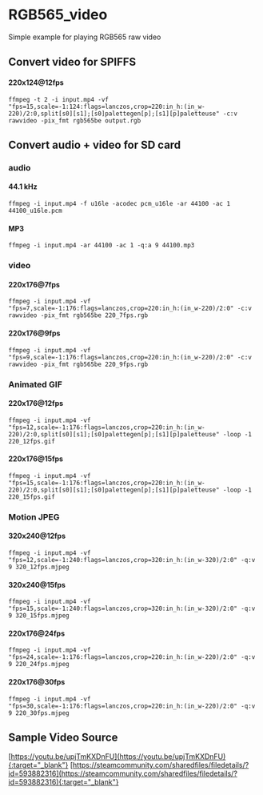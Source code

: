# RGB565_video

Simple example for playing RGB565 raw video

## Convert video for SPIFFS

#### 220x124@12fps

`ffmpeg -t 2 -i input.mp4 -vf "fps=15,scale=-1:124:flags=lanczos,crop=220:in_h:(in_w-220)/2:0,split[s0][s1];[s0]palettegen[p];[s1][p]paletteuse" -c:v rawvideo -pix_fmt rgb565be output.rgb`

## Convert audio + video for SD card

### audio

#### 44.1 kHz

`ffmpeg -i input.mp4 -f u16le -acodec pcm_u16le -ar 44100 -ac 1 44100_u16le.pcm`

#### MP3

`ffmpeg -i input.mp4 -ar 44100 -ac 1 -q:a 9 44100.mp3`

### video

#### 220x176@7fps

`ffmpeg -i input.mp4 -vf "fps=7,scale=-1:176:flags=lanczos,crop=220:in_h:(in_w-220)/2:0" -c:v rawvideo -pix_fmt rgb565be 220_7fps.rgb`

#### 220x176@9fps

`ffmpeg -i input.mp4 -vf "fps=9,scale=-1:176:flags=lanczos,crop=220:in_h:(in_w-220)/2:0" -c:v rawvideo -pix_fmt rgb565be 220_9fps.rgb`

### Animated GIF

#### 220x176@12fps

`ffmpeg -i input.mp4 -vf "fps=12,scale=-1:176:flags=lanczos,crop=220:in_h:(in_w-220)/2:0,split[s0][s1];[s0]palettegen[p];[s1][p]paletteuse" -loop -1 220_12fps.gif`

#### 220x176@15fps

`ffmpeg -i input.mp4 -vf "fps=15,scale=-1:176:flags=lanczos,crop=220:in_h:(in_w-220)/2:0,split[s0][s1];[s0]palettegen[p];[s1][p]paletteuse" -loop -1 220_15fps.gif`

### Motion JPEG

#### 320x240@12fps

`ffmpeg -i input.mp4 -vf "fps=12,scale=-1:240:flags=lanczos,crop=320:in_h:(in_w-320)/2:0" -q:v 9 320_12fps.mjpeg`

#### 320x240@15fps

`ffmpeg -i input.mp4 -vf "fps=15,scale=-1:240:flags=lanczos,crop=320:in_h:(in_w-320)/2:0" -q:v 9 320_15fps.mjpeg`

#### 220x176@24fps

`ffmpeg -i input.mp4 -vf "fps=24,scale=-1:176:flags=lanczos,crop=220:in_h:(in_w-220)/2:0" -q:v 9 220_24fps.mjpeg`

#### 220x176@30fps

`ffmpeg -i input.mp4 -vf "fps=30,scale=-1:176:flags=lanczos,crop=220:in_h:(in_w-220)/2:0" -q:v 9 220_30fps.mjpeg`

## Sample Video Source

[https://youtu.be/upjTmKXDnFU](https://youtu.be/upjTmKXDnFU){:target="_blank"}
[https://steamcommunity.com/sharedfiles/filedetails/?id=593882316](https://steamcommunity.com/sharedfiles/filedetails/?id=593882316){:target="_blank"}